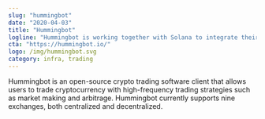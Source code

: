 ```yaml
---
slug: "hummingbot"
date: "2020-04-03"
title: "Hummingbot"
logline: "Hummingbot is working together with Solana to integrate their Liquidity Mining solution so that miners/traders can earn fees by providing liquidity to Solana across various exchanges."
cta: "https://hummingbot.io/"
logo: /img/hummingbot.svg
category: infra, trading
---
```


Hummingbot is an open-source crypto trading software client that allows users to trade cryptocurrency with high-frequency trading strategies such as market making and arbitrage. Hummingbot currently supports nine exchanges, both centralized and decentralized.
